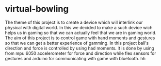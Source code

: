 # virtual-bowling
The theme of this project is to create a device which will interlink our physical with digital world.
In this we decided to make a such device wich helps us in gaming so that we can actually feel that we are in gaming world.
The aim of this project is to control game with hand moments and gestures so that we can get a better experience of gamming. In this project ball's direction and force is controlled by using had moments. It is done by using from mpu 6050 accelerometer for force and direction while flex sensors for gestures and arduino for communicating with game with bluetooth.
hh
